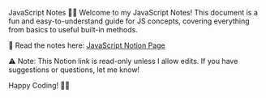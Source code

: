 JavaScript Notes 📜🚀
Welcome to my JavaScript Notes! This document is a fun and easy-to-understand guide for JS concepts, covering everything from basics to useful built-in methods.

📌 Read the notes here: [JavaScript Notion Page](https://www.notion.so/JavaScript-197cb92a9a0c80ca81d1f440407a95d6?pvs=4)


⚠️ Note: This Notion link is read-only unless I allow edits. If you have suggestions or questions, let me know!

Happy Coding! 🚀😃
